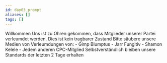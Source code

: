 ```yaml
---
id: day03_prompt
aliases: []
tags: []
---
```



Willkommen
Uns ist zu Ohren gekommen, dass Mitglieder unserer Partei verleumdet werden.
Dies ist kein tragbarer Zustand
Bitte säubere unsere Medien von Verleumdungen von:
    - Gimp Blumptus
    - Jarr Fungitiv
    - Shamon Kelele
    - Jedem anderen CPC-Mitglied
Selbstverständlich bleiben unsere Standards der letzten 2 Tage erhalten
